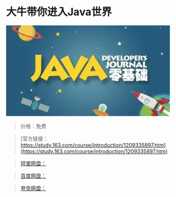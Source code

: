 # 大牛带你进入Java世界

![img](../../../assets/study163/free/910cb1e0496c43068e8dee61ff1b2360.jpg)

> 价格：免费

> [官方链接：https://study.163.com/course/introduction/1209335897.htm](https://study.163.com/course/introduction/1209335897.htm)

> [阿里网盘：]()

> [百度网盘：]()

> [夸克网盘：]()
